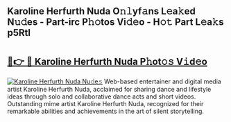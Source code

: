 ## Karoline Herfurth Nuda O𝚗𝚕yf𝚊ns L𝚎a𝚔ed N𝚞𝚍es - Part-irc P𝚑𝚘tos Vi𝚍𝚎o - H𝚘𝚝 Part L𝚎a𝚔s p5Rtl

# <h2><a href="http://kf0hza.oniu.top/?m=Karoline+Herfurth+Nuda">🔗👉 🔴 Karoline Herfurth Nuda P𝚑ot𝚘𝚜 V𝚒d𝚎o</a></h2>

[![Karoline Herfurth Nuda Nu𝚍e𝚜](https://i.imgur.com/0qMVB7G.gif)](http://kf0hza.oniu.top/?m=Karoline+Herfurth+Nuda)
Web-based entertainer and digital media artist Karoline Herfurth Nuda, acclaimed for sharing dance and lifestyle ideas through solo and collaborative dance acts and short videos. Outstanding mime artist Karoline Herfurth Nuda, recognized for their remarkable abilities and achievements in the art of silent storytelling.  
